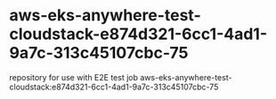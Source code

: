 # aws-eks-anywhere-test-cloudstack-e874d321-6cc1-4ad1-9a7c-313c45107cbc-75
repository for use with E2E test job aws-eks-anywhere-test-cloudstack:e874d321-6cc1-4ad1-9a7c-313c45107cbc-75
